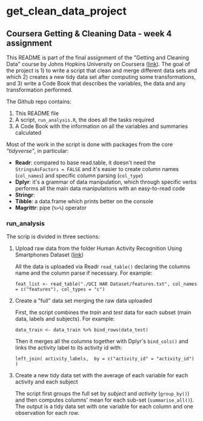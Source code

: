 # get_clean_data_project
## Coursera Getting &amp; Cleaning Data - week 4 assignment

This README is part of the final assignment of the "Getting and Cleaning Data" course by Johns Hopkins University on Coursera ([link](https://www.coursera.org/learn/data-cleaning/peer/FIZtT/getting-and-cleaning-data-course-project)).
The goal of the project is 1) to write a script that clean and merge different data sets and which 2) creates a new tidy data set after computing some transformations, and 3) write a Code Book that describes the variables, the data and any transformation performed.

The Github repo contains:
1. This README file
2. A script, `run_analysis.R`, the does all the tasks required
3. A Code Book with the information on all the variables and summaries calculated

Most of the work in the script is done with packages from the core *"tidyverse"*, in particular:
- **Readr**: compared to base read.table, it doesn't need the `StringsAsFactors = FALSE` and it's easier to create column names (`col_names`) and specific column parsing (`col_type`)
- **Dplyr**: it's a grammar of data manipulation, which through specific verbs performs all the main data manipulations with an easy-to-read code
- **Stringr**:
- **Tibble**: a data.frame which prints better on the console
- **Magrittr**: pipe (`%>%`) operator

### run_analysis
The scrip is divided in three sections:
1. Upload raw data from the folder Human Activity Recognition Using Smartphones Dataset ([link](https://d396qusza40orc.cloudfront.net/getdata%2Fprojectfiles%2FUCI%20HAR%20Dataset.zip))
    
    All the data is uploaded via Readr `read_table()` declaring the columns name and the column parse if necessary. For example:
    
    `feat_list <- read_table("./UCI HAR Dataset/features.txt", col_names = c("features"), col_types = "c")`
    
2. Create a "full" data set merging the raw data uploaded

    First, the script combines the *train* and *test* data for each subset (main data, labels and subjects). For example:
    
    `data_train <- data_train %>% bind_rows(data_test)`
    
    Then it merges all the columns together with Dplyr's `bind_cols()` and links the activity label to its activity id with:
    
    `left_join(
    activity_labels, 
    by = c("activity_id" = "activity_id")
  )`
  
3. Create a new tidy data set with the average of each variable for each activity and each subject

    The script first groups the full set by *subject* and *activity* (`group_by()`) and then computes columns' mean for each sub-set (`summarise_all()`). The output is a tidy data set with one variable for each column and one observation for each row.
